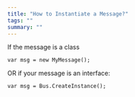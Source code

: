 ```yaml
---
title: "How to Instantiate a Message?"
tags: ""
summary: ""
---
```


<div class="brush:csharp;"> If the message is a class


    var msg = new MyMessage();

OR if your message is an interface:

    var msg = Bus.CreateInstance();




